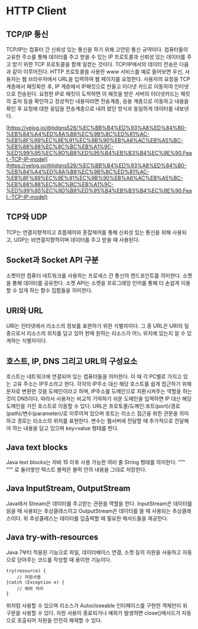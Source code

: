 # HTTP Client

## TCP/IP 통신

TCP/IP는 컴퓨터 간 신뢰성 있는 통신을 하기 위해 고안된 통신 규약이다. 컴퓨터들의 고유한 주소를 통해 데이터를 주고 받을 수 있는 IP 프로토콜과 신뢰성 있는 데이터를 주고 받기 위한 TCP 프로토콜을 함께 일컫는 것이다. TCP/IP에서의 데이터 전송은 다음과 같이 이루어진다. HTTP 프로토콜을 사용한 www 서비스를 예로 들어보면 우선, 사용자는 웹 브라우저에서 URL을 입력하여 웹 페이지를 요청한다. 사용자의 요청을 TCP 계층에서 패킷화한 후, IP 계층에서 IP패킷으로 만들고 이더넷 카드로 이동하여 인터넷으로 전송된다. 요청한 IP로 패킷이 도착하면 이 패킷을 받은 서버의 이더넷카드는 패킷의 출처 등을 확인하고 정상적인 내용이라면 전송계층, 응용 계층으로 이동하고 내용을 확인 후 요청에 대한 응답을 전송계층으로 내려 왔던 방식과 동일하게 데이터를 내보낸다.&#x20;

[https://velog.io/@tjdgns526/%EC%BB%B4%ED%93%A8%ED%84%B0-%EB%84%A4%ED%8A%B8%EC%9B%8C%ED%81%AC-%EB%8F%99%EC%9E%91%EC%9B%90%EB%A6%AC%EB%A5%BC-%EB%88%88%EC%9C%BC%EB%A1%9C-%ED%99%95%EC%9D%B8%ED%95%B4%EB%B3%B4%EC%9E%90.Feat.-TCP-IP-model](https://velog.io/@tjdgns526/%EC%BB%B4%ED%93%A8%ED%84%B0-%EB%84%A4%ED%8A%B8%EC%9B%8C%ED%81%AC-%EB%8F%99%EC%9E%91%EC%9B%90%EB%A6%AC%EB%A5%BC-%EB%88%88%EC%9C%BC%EB%A1%9C-%ED%99%95%EC%9D%B8%ED%95%B4%EB%B3%B4%EC%9E%90.Feat.-TCP-IP-model)

## TCP와 UDP

TCP는 연결지향적이고 흐름제어와 혼잡제어를 통해 신뢰성 있는 통신을 위해 사용되고, UDP는 비연결지향적이며 데이터를 주고 받을 때 사용된다.

## Socket과 Socket API 구분

소켓이란 컴퓨터 네트워크를 사용하는 프로세스 간 통신의 엔드포인트를 의미한다. 소켓을 통해 데이터를 공유한다. 소켓 API는 소켓을 프로그래밍 인어를 통해 더 손쉽게 이용할 수 있게 하는 함수 집합들을 의미한다.

## URI와 URL

URI는 인터넷에서 리소스의 정보를 표현하기 위한 식별자이다. 그 중 URL은 URI의 일종으로서 리소스의 위치를 담고 있어 현재 원하는 리소스가 어느 위치에 있는지 알 수 있게하는 식별자이다.

## 호스트, IP, DNS 그리고 URL의 구성요소

호스트는 네트워크에 연결되어 있는 컴퓨터들을 의미한다. 이 때 각 PC별로 가지고 있는 고유 주소는 IP주소라고 한다. 각각의 IP주소 대신 해당 호스트를 쉽게 접근하기 위해 문자로 변환한 것을 도메인이라고 하며, IP주소를 도메인으로 치환시켜주는 역할을 하는 것이 DNS이다. 따라서 사용자는 비교적 기억하기 쉬운 도메인을 입력하면 IP 대신 해당 도메인을 가진 호스트로 이동할 수 있다. URL은 프로토콜/도메인:포트(port)/경로(path)/변수(parameter)/로 이루어져 있으며 포트는 리소스 접근을 위한 관문을 의미하고 경로는 리소스의 위치를 표현한다. 변수는 웹서버에 전달할 때 추가적으로 전달해야 하는 내용을 담고 있으며 key=value 형태를 띈다.

## Java text blocks

Java text blocks는 자바 15 이후 사용 가능한 여러 줄 String 형태를 의미한다. “”” “”” 로 둘러쌓인 텍스트 블럭은 블럭 안의 내용을 그대로 저장한다.

## Java InputStream, OutputStream

Java에서 Stream은 데이터를 주고받는 관문을 역할을 한다. InputStream은 데이터를 읽을 때 사용되는 추상클래스이고 OutputStream은 데이터를 쓸 때 사용되는 추상클래스이다. 위 추상클래스는 데이터를 입출력할 때 필요한 메서드들을 제공한다.

## Java try-with-resources

Java 7부터 적용된 기능으로 파일, 데이터베이스 연결, 소켓 등의 자원을 사용하고 자동으로 닫아주는 코드를 작성할 때 용이한 기능이다.

```
try(resource) {
    // 자원사용
}catch (Exception e) {
    // 예외 처리
}
```

위처럼 사용할 수 있으며 리소스가 Autocloseable 인터페이스를 구현한 객체만이 위 구문을 사용할 수 있다. 자원 사용이 종료되거나 예외가 발생하면 close()메서드가 자동으로 호출되어 자원을 안전히 해제할 수 있다.
